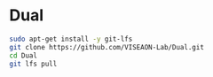 # Dual



```bash
sudo apt-get install -y git-lfs
git clone https://github.com/VISEAON-Lab/Dual.git
cd Dual
git lfs pull
```